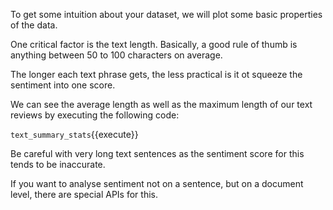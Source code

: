To get some intuition about your dataset, we will plot some basic properties of the data. 

One critical factor is the text length. Basically, a good rule of thumb is anything between 50 to 100 characters on average. 

The longer each text phrase gets, the less practical is it ot squeeze the sentiment into one score.

We can see the average length as well as the maximum length of our text reviews by executing the following code:

`text_summary_stats`{{execute}}

Be careful with very long text sentences as the sentiment score for this tends to be inaccurate. 

If you want to analyse sentiment not on a sentence, but on a document level, there are special APIs for this.